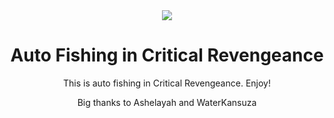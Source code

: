 <div align="center">
  <picture>
    <img src="https://github.com/WaterKansuza/Fishing-CriticalRevengeance/blob/94b1b19025dd20fa7f27a8dae90c782a4b0897ca/FishingIcon.ico">
  </picture>
  <h1 align="center">Auto Fishing in Critical Revengeance</h1> 
  <p>This is auto fishing in Critical Revengeance. Enjoy!</p>
  <p>Big thanks to Ashelayah and WaterKansuza</p>

</div>
